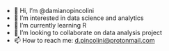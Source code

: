 - 👋 Hi, I’m @damianopincolini
- 👀 I’m interested in data science and analytics
- 🌱 I’m currently learning R
- 💞️ I’m looking to collaborate on data analysis project
- 📫 How to reach me: d.pincolini@protonmail.com

<!---
damianopincolini/damianopincolini is a ✨ special ✨ repository because its `README.md` (this file) appears on your GitHub profile.
You can click the Preview link to take a look at your changes.
--->
